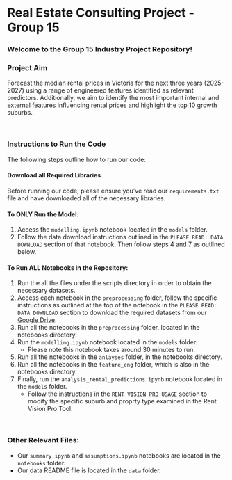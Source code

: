 # Real Estate Consulting Project - Group 15

### Welcome to the Group 15 Industry Project Repository!

### **Project Aim** 
Forecast the median rental prices in Victoria for the next three years (2025-2027) using a range of engineered features identified as relevant predictors. Additionally, we aim to identify the most important internal and external features influencing rental prices and highlight the top 10 growth suburbs.

<br>

### **Instructions to Run the Code** 
The following steps outline how to run our code:

#### **Download all Required Libraries** 
Before running our code, please ensure you’ve read our `requirements.txt` file and have downloaded all of the necessary libraries.

#### **To ONLY Run the Model:**
1. Access the `modelling.ipynb` notebook located in the `models` folder. 
2. Follow the data download instructions outlined in the `PLEASE READ: DATA DOWNLOAD` section of that notebook. Then follow steps 4 and 7 as outlined below. 

#### **To Run ALL Notebooks in the Repository:**
1. Run the all the files under the scripts directory in order to obtain the necessary datasets.
2. Access each notebook in the `preprocessing` folder, follow the specific instructions as outlined at the top of the notebook in the `PLEASE READ: DATA DOWNLOAD` section to download the required datasets from our [Google Drive](https://drive.google.com/drive/folders/1JzqWIVPAHOvMeD0X1u3RefYBSj1PehZ0?usp=sharing).
3. Run all the notebooks in the `preprocessing` folder, located in the notebooks directory.
4. Run the `modelling.ipynb` notebook located in the `models` folder.
    - Please note this notebook takes around 30 minutes to run. 
5. Run all the notebooks in the `anlayses` folder, in the notebooks directory.
6. Run all the notebooks in the `feature_eng` folder, which is also in the notebooks directory.
7. Finally, run the `analysis_rental_predictions.ipynb` notebook located in the `models` folder.
    - Follow the instructions in the `RENT VISION PRO USAGE` section to modify the specific suburb and proprty type examined in the Rent Vision Pro Tool. 

<br>

### **Other Relevant Files:**
- Our `summary.ipynb` and `assumptions.ipynb` notebooks are located in the `notebooks` folder.
- Our data README file is located in the `data` folder.
